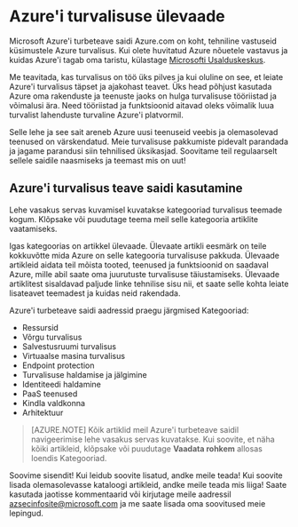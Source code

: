 <properties
   pageTitle="Azure'i turvalisuse ülevaade | Microsoft Azure'i"
   description="Microsoft Azure'i turbeteave saidi Azure.com on koht, tehniline vastuseid küsimustele Azure turvalisus."
   services="security"
   documentationCenter="na"
   authors="TomShinder"
   manager="MBaldwin"
   editor="TomSh"/>

<tags
   ms.service="security"
   ms.devlang="na"
   ms.topic="article"
   ms.tgt_pltfrm="na"
   ms.workload="na"
   ms.date="08/09/2016"
   ms.author="terrylan"/>

# <a name="azure-security-overview"></a>Azure'i turvalisuse ülevaade

Microsoft Azure'i turbeteave saidi Azure.com on koht, tehniline vastuseid küsimustele Azure turvalisus. Kui olete huvitatud Azure nõuetele vastavus ja kuidas Azure'i tagab oma taristu, külastage [Microsofti Usalduskeskus](https://www.microsoft.com/TrustCenter/default.aspx).

Me teavitada, kas turvalisus on töö üks pilves ja kui oluline on see, et leiate Azure'i turvalisus täpset ja ajakohast teavet. Üks head põhjust kasutada Azure oma rakenduste ja teenuste jaoks on hulga turvalisuse tööriistad ja võimalusi ära. Need tööriistad ja funktsioonid aitavad oleks võimalik luua turvalist lahenduste turvaline Azure'i platvormil.

Selle lehe ja see sait areneb Azure uusi teenuseid veebis ja olemasolevad teenused on värskendatud. Meie turvalisuse pakkumiste pidevalt parandada ja jagame parandusi siin tehnilised üksikasjad. Soovitame teil regulaarselt sellele saidile naasmiseks ja teemast mis on uut!

## <a name="using-the-azure-security-information-site"></a>Azure'i turvalisus teave saidi kasutamine
Lehe vasakus servas kuvamisel kuvatakse kategooriad turvalisus teemade kogum. Klõpsake või puudutage teema meil selle kategooria artiklite vaatamiseks.

Igas kategoorias on artikkel ülevaade. Ülevaate artikli eesmärk on teile kokkuvõtte mida Azure on selle kategooria turvalisuse pakkuda. Ülevaade artikleid aidata teil mõista tooted, teenused ja funktsioonid on saadaval Azure, mille abil saate oma juurutuste turvalisuse täiustamiseks. Ülevaade artiklitest sisaldavad paljude linke tehnilise sisu nii, et saate selle kohta leiate lisateavet teemadest ja kuidas neid rakendada.

Azure'i turbeteave saidi aadressid praegu järgmised Kategooriad:

- Ressursid
- Võrgu turvalisus
- Salvestusruumi turvalisus
- Virtuaalse masina turvalisus
- Endpoint protection
- Turvalisuse haldamise ja jälgimine
- Identiteedi haldamine
- PaaS teenused
- Kindla valdkonna
- Arhitektuur

> [AZURE.NOTE] Kõik artiklid meil Azure'i turbeteave saidil navigeerimise lehe vasakus servas kuvatakse. Kui soovite, et näha kõiki artikleid, klõpsake või puudutage **Vaadata rohkem** allosas loendis Kategooriad.

Soovime sisendit! Kui leidub soovite lisatud, andke meile teada! Kui soovite lisada olemasolevasse kataloogi artikleid, andke meile teada mis liiga! Saate kasutada jaotisse kommentaarid või kirjutage meile aadressil [azsecinfosite@microsoft.com](mailto:azsecinfosite@microsoft.com) ja me saate lisada oma soovitused meie lepingud.
